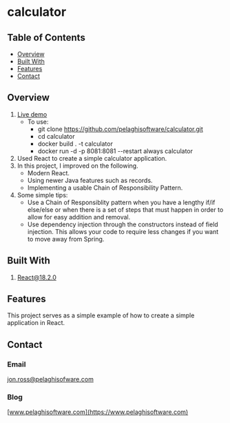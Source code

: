 # calculator

## Table of Contents

- [Overview](#overview)
- [Built With](#built-with)
- [Features](#features)
- [Contact](#contact)
<!-- [Acknowledgements](#acknowledgements) -->

## Overview
1. [Live demo](https://calculator.pelaghisoftware.com)
    - To use:
        - git clone https://github.com/pelaghisoftware/calculator.git
        - cd calculator
        - docker build . -t calculator
        - docker run -d -p 8081:8081 --restart always calculator
2. Used React to create a simple calculator application.
3. In this project, I improved on the following.
    - Modern React.
    - Using newer Java features such as records.
    - Implementing a usable Chain of Responsibility Pattern.
4. Some simple tips:
    - Use a Chain of Responsiblity pattern when you have a lengthy if/if else/else or when there is a set of steps that must happen in order to allow for easy addition and removal.
    - Use dependency injection through the constructors instead of field injection. This allows your code to require less changes if you want to move away from Spring.

## Built With
1. [React@18.2.0](https://react.dev/)

## Features

This project serves as a simple example of how to create a simple application in React.

## Contact
### Email
[jon.ross@pelaghisofware.com](mailto:jon.ross@pelaghisoftware.com)

### Blog
[www.pelaghisoftware.com](https://www.pelaghisoftware.com)

<!-- ## Acknowledgements ->
